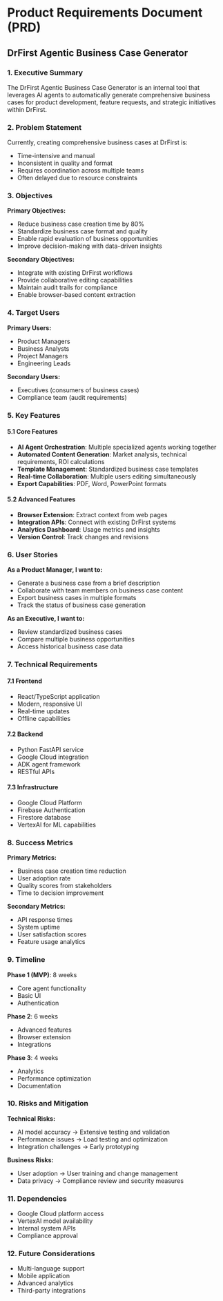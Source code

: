 # Product Requirements Document (PRD)
## DrFirst Agentic Business Case Generator

### 1. Executive Summary

The DrFirst Agentic Business Case Generator is an internal tool that leverages AI agents to automatically generate comprehensive business cases for product development, feature requests, and strategic initiatives within DrFirst.

### 2. Problem Statement

Currently, creating comprehensive business cases at DrFirst is:
- Time-intensive and manual
- Inconsistent in quality and format
- Requires coordination across multiple teams
- Often delayed due to resource constraints

### 3. Objectives

**Primary Objectives:**
- Reduce business case creation time by 80%
- Standardize business case format and quality
- Enable rapid evaluation of business opportunities
- Improve decision-making with data-driven insights

**Secondary Objectives:**
- Integrate with existing DrFirst workflows
- Provide collaborative editing capabilities
- Maintain audit trails for compliance
- Enable browser-based content extraction

### 4. Target Users

**Primary Users:**
- Product Managers
- Business Analysts
- Project Managers
- Engineering Leads

**Secondary Users:**
- Executives (consumers of business cases)
- Compliance team (audit requirements)

### 5. Key Features

#### 5.1 Core Features
- **AI Agent Orchestration**: Multiple specialized agents working together
- **Automated Content Generation**: Market analysis, technical requirements, ROI calculations
- **Template Management**: Standardized business case templates
- **Real-time Collaboration**: Multiple users editing simultaneously
- **Export Capabilities**: PDF, Word, PowerPoint formats

#### 5.2 Advanced Features
- **Browser Extension**: Extract context from web pages
- **Integration APIs**: Connect with existing DrFirst systems
- **Analytics Dashboard**: Usage metrics and insights
- **Version Control**: Track changes and revisions

### 6. User Stories

**As a Product Manager, I want to:**
- Generate a business case from a brief description
- Collaborate with team members on business case content
- Export business cases in multiple formats
- Track the status of business case generation

**As an Executive, I want to:**
- Review standardized business cases
- Compare multiple business opportunities
- Access historical business case data

### 7. Technical Requirements

#### 7.1 Frontend
- React/TypeScript application
- Modern, responsive UI
- Real-time updates
- Offline capabilities

#### 7.2 Backend
- Python FastAPI service
- Google Cloud integration
- ADK agent framework
- RESTful APIs

#### 7.3 Infrastructure
- Google Cloud Platform
- Firebase Authentication
- Firestore database
- VertexAI for ML capabilities

### 8. Success Metrics

**Primary Metrics:**
- Business case creation time reduction
- User adoption rate
- Quality scores from stakeholders
- Time to decision improvement

**Secondary Metrics:**
- API response times
- System uptime
- User satisfaction scores
- Feature usage analytics

### 9. Timeline

**Phase 1 (MVP)**: 8 weeks
- Core agent functionality
- Basic UI
- Authentication

**Phase 2**: 6 weeks
- Advanced features
- Browser extension
- Integrations

**Phase 3**: 4 weeks
- Analytics
- Performance optimization
- Documentation

### 10. Risks and Mitigation

**Technical Risks:**
- AI model accuracy → Extensive testing and validation
- Performance issues → Load testing and optimization
- Integration challenges → Early prototyping

**Business Risks:**
- User adoption → User training and change management
- Data privacy → Compliance review and security measures

### 11. Dependencies

- Google Cloud platform access
- VertexAI model availability
- Internal system APIs
- Compliance approval

### 12. Future Considerations

- Multi-language support
- Mobile application
- Advanced analytics
- Third-party integrations 
